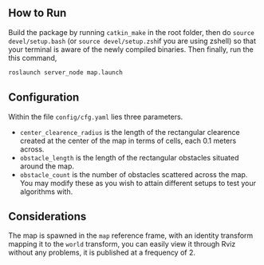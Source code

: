 ## How to Run
Build the package by running `catkin_make` in the root folder, then do `source devel/setup.bash` (or `source devel/setup.zsh`if you are using zshell) so that your terminal is aware of the newly compiled binaries.
Then finally, run the this command,
```bash
roslaunch server_node map.launch
```
## Configuration
Within the file `config/cfg.yaml` lies three parameters.
  - `center_clearence_radius` is the length of the rectangular clearence created at the center of the map in terms of cells, each 0.1 meters across.
  - `obstacle_length` is the length of the rectangular obstacles situated around the map.
  - `obstacle_count` is the number of obstacles scattered across the map.
You may modify these as you wish to attain different setups to test your algorithms with.

## Considerations
The map is spawned in the `map` reference frame, with an identity transform mapping it to the `world` transform, you can easily view it through Rviz without any problems, it is published at a frequency of 2.
